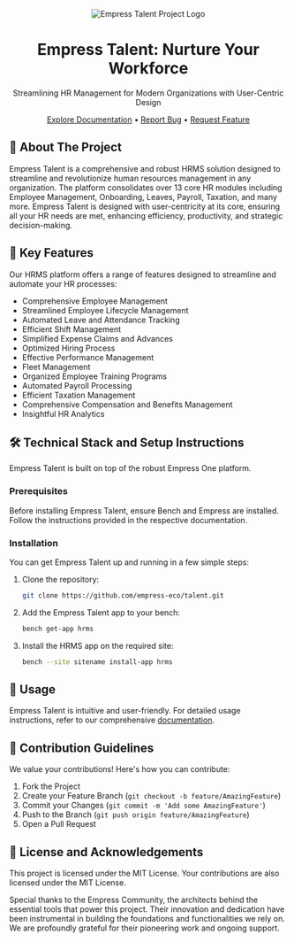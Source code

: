 <div align="center">
  <img src="https://grow.empress.eco/uploads/default/original/2X/1/1f1e1044d3864269d2a613577edb9763890422ab.png" alt="Empress Talent Project Logo" />
  <h1>Empress Talent: Nurture Your Workforce</h1>
  <p>Streamlining HR Management for Modern Organizations with User-Centric Design</p>
  <a href="https://empress.eco/product/talent/">Explore Documentation</a> • 
  <a href="https://github.com/empress-eco/talent/issues">Report Bug</a> • 
  <a href="https://github.com/empress-eco/talent/issues/new">Request Feature</a>
</div>

## 📖 About The Project

Empress Talent is a comprehensive and robust HRMS solution designed to streamline and revolutionize human resources management in any organization. The platform consolidates over 13 core HR modules including Employee Management, Onboarding, Leaves, Payroll, Taxation, and many more. Empress Talent is designed with user-centricity at its core, ensuring all your HR needs are met, enhancing efficiency, productivity, and strategic decision-making.

## 🌟 Key Features

Our HRMS platform offers a range of features designed to streamline and automate your HR processes:

- Comprehensive Employee Management
- Streamlined Employee Lifecycle Management
- Automated Leave and Attendance Tracking
- Efficient Shift Management
- Simplified Expense Claims and Advances
- Optimized Hiring Process
- Effective Performance Management
- Fleet Management
- Organized Employee Training Programs
- Automated Payroll Processing
- Efficient Taxation Management
- Comprehensive Compensation and Benefits Management
- Insightful HR Analytics

## 🛠 Technical Stack and Setup Instructions

Empress Talent is built on top of the robust Empress One platform.

### Prerequisites

Before installing Empress Talent, ensure Bench and Empress are installed. Follow the instructions provided in the respective documentation.

### Installation

You can get Empress Talent up and running in a few simple steps:

1. Clone the repository:

   ```sh
   git clone https://github.com/empress-eco/talent.git
   ```

2. Add the Empress Talent app to your bench:

   ```sh
   bench get-app hrms
   ```

3. Install the HRMS app on the required site:

   ```sh
   bench --site sitename install-app hrms
   ```

## 🚀 Usage

Empress Talent is intuitive and user-friendly. For detailed usage instructions, refer to our comprehensive [documentation](https://empress.eco/product/talent/).

## 🤝 Contribution Guidelines

We value your contributions! Here's how you can contribute:

1. Fork the Project
2. Create your Feature Branch (`git checkout -b feature/AmazingFeature`)
3. Commit your Changes (`git commit -m 'Add some AmazingFeature'`)
4. Push to the Branch (`git push origin feature/AmazingFeature`)
5. Open a Pull Request

## 📜 License and Acknowledgements

This project is licensed under the MIT License. Your contributions are also licensed under the MIT License.

Special thanks to the Empress Community, the architects behind the essential tools that power this project. Their innovation and dedication have been instrumental in building the foundations and functionalities we rely on. We are profoundly grateful for their pioneering work and ongoing support.